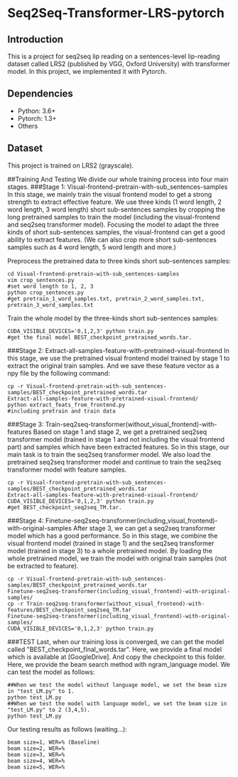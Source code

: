# Seq2Seq-Transformer-LRS-pytorch
Introduction
----
This is a project for seq2seq lip reading on a sentences-level lip-reading dataset called LRS2 (published by VGG, Oxford University) with 
transformer model. In this project, we implemented it with Pytorch.

Dependencies
----
* Python: 3.6+
* Pytorch: 1.3+
* Others

Dataset
----
This project is trained on LRS2 (grayscale).

##Training And Testing
We divide our whole training process into four main stages.
###Stage 1: Visual-frontend-pretrain-with-sub_sentences-samples
In this stage, we mainly train the visual frontend model to get a strong strength to 
extract effective feature. We use three kinds (1 word length, 2 word length, 3 word length) 
short sub-sentences samples by cropping the long pretrained samples to train the 
model (including the visual-frontend and seq2seq transformer model).
Focusing the model to adapt the three kinds of short sub-sentences samples, the 
visual-frontend can get a good ability to extract features. 
(We can also crop more short sub-sentences samples such as 4 word length, 5 word length and more.)

Preprocess the pretrained data to three kinds short sub-sentences samples:
```
cd Visual-frontend-pretrain-with-sub_sentences-samples
vim crop_sentences.py
#set word length to 1, 2, 3
python crop_sentences.py
#get pretrain_1_word_samples.txt, pretrain_2_word_samples.txt, pretrain_3_word_samples.txt
```

Train the whole model by the three-kinds short sub-sentences samples:
```
CUDA_VISIBLE_DEVICES='0,1,2,3' python train.py
#get the final model BEST_checkpoint_pretrained_words.tar.
```
###Stage 2: Extract-all-samples-feature-with-pretrained-visual-frontend
In this stage, we use the pretrained visual frontend model trained by stage 1 to extract 
the original train samples. And we save these feature vector as a npy file by the following 
command:
```
cp -r Visual-frontend-pretrain-with-sub_sentences-samples/BEST_checkpoint_pretrained_words.tar 
Extract-all-samples-feature-with-pretrained-visual-frontend/
python extract_feats_from_frontend.py
#including pretrain and train data
``` 
###Stage 3: Train-seq2seq-transformer(without_visual_frontend)-with-features
Based on stage 1 and stage 2, we get a pretrained seq2seq transformer model 
(trained in stage 1 and not including the visual frontend part)
and samples which have been extracted features.
So in this stage, our main task is to train the seq2seq transformer model.
We also load the pretrained seq2seq transformer model and continue to train the seq2seq 
transformer model with feature samples.
```
cp -r Visual-frontend-pretrain-with-sub_sentences-samples/BEST_checkpoint_pretrained_words.tar 
Extract-all-samples-feature-with-pretrained-visual-frontend/
CUDA_VISIBLE_DEVICES='0,1,2,3' python train.py
#get BEST_checkpoint_seq2seq_TM.tar.
```
###Stage 4: Finetune-seq2seq-transformer(including_visual_frontend)-with-original-samples
After stage 3, we can get a seq2seq transformer model which has a good performance. So in this 
stage, we combine the visual frontend model (trained in stage 1) and the seq2seq transformer model 
(trained in stage 3) to a whole pretrained model. By loading the whole pretrained model, we train the model with 
original train samples (not be extracted to feature).
```
cp -r Visual-frontend-pretrain-with-sub_sentences-samples/BEST_checkpoint_pretrained_words.tar 
Finetune-seq2seq-transformer(including_visual_frontend)-with-original-samples/
cp -r Train-seq2seq-transformer(without_visual_frontend)-with-features/BEST_checkpoint_seq2seq_TM.tar
Finetune-seq2seq-transformer(including_visual_frontend)-with-original-samples/
CUDA_VISIBLE_DEVICES='0,1,2,3' python train.py
```
###TEST
Last, when our training loss is converged, we can get the model called "BEST_checkpoint_final_words.tar".
Here, we provide a final model which is available at [GoogleDrive].
And copy the checkpoint to this folder. Here, we provide the beam search method with ngram_language model.
We can test the model as follows:
```
##When we test the model without language model, we set the beam size in "test_LM.py" to 1.
python test_LM.py
##When we test the model with language model, we set the beam size in "test_LM.py" to 2 (3,4,5).
python test_LM.py
```
Our testing results as follows (waiting...):
```
beam size=1, WER=% (Baseline)
beam size=2, WER=%
beam size=3, WER=%
beam size=4, WER=%
beam size=5, WER=%
```


 
